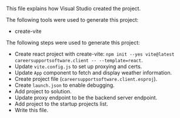 This file explains how Visual Studio created the project.

The following tools were used to generate this project:
- create-vite

The following steps were used to generate this project:
- Create react project with create-vite: `npm init --yes vite@latest careersupportsoftware.client -- --template=react`.
- Update `vite.config.js` to set up proxying and certs.
- Update `App` component to fetch and display weather information.
- Create project file (`careersupportsoftware.client.esproj`).
- Create `launch.json` to enable debugging.
- Add project to solution.
- Update proxy endpoint to be the backend server endpoint.
- Add project to the startup projects list.
- Write this file.
